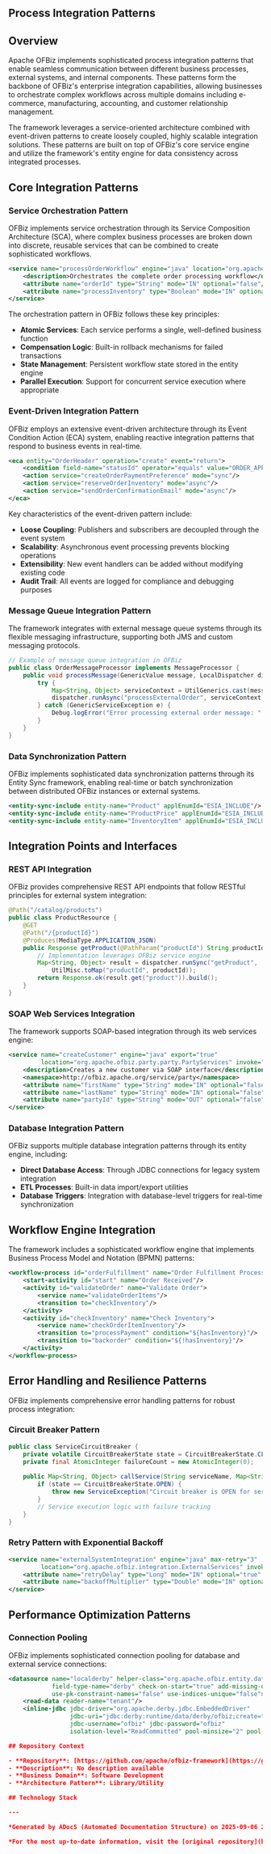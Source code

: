 ## Process Integration Patterns

## Overview

Apache OFBiz implements sophisticated process integration patterns that enable seamless communication between different business processes, external systems, and internal components. These patterns form the backbone of OFBiz's enterprise integration capabilities, allowing businesses to orchestrate complex workflows across multiple domains including e-commerce, manufacturing, accounting, and customer relationship management.

The framework leverages a service-oriented architecture combined with event-driven patterns to create loosely coupled, highly scalable integration solutions. These patterns are built on top of OFBiz's core service engine and utilize the framework's entity engine for data consistency across integrated processes.

## Core Integration Patterns

### Service Orchestration Pattern

OFBiz implements service orchestration through its Service Composition Architecture (SCA), where complex business processes are broken down into discrete, reusable services that can be combined to create sophisticated workflows.

```xml
<service name="processOrderWorkflow" engine="java" location="org.apache.ofbiz.order.order.OrderServices" invoke="processOrder">
    <description>Orchestrates the complete order processing workflow</description>
    <attribute name="orderId" type="String" mode="IN" optional="false"/>
    <attribute name="processInventory" type="Boolean" mode="IN" optional="true" default-value="true"/>
</service>
```

The orchestration pattern in OFBiz follows these key principles:

- **Atomic Services**: Each service performs a single, well-defined business function
- **Compensation Logic**: Built-in rollback mechanisms for failed transactions
- **State Management**: Persistent workflow state stored in the entity engine
- **Parallel Execution**: Support for concurrent service execution where appropriate

### Event-Driven Integration Pattern

OFBiz employs an extensive event-driven architecture through its Event Condition Action (ECA) system, enabling reactive integration patterns that respond to business events in real-time.

```xml
<eca entity="OrderHeader" operation="create" event="return">
    <condition field-name="statusId" operator="equals" value="ORDER_APPROVED"/>
    <action service="createOrderPaymentPreference" mode="sync"/>
    <action service="reserveOrderInventory" mode="async"/>
    <action service="sendOrderConfirmationEmail" mode="async"/>
</eca>
```

Key characteristics of the event-driven pattern include:

- **Loose Coupling**: Publishers and subscribers are decoupled through the event system
- **Scalability**: Asynchronous event processing prevents blocking operations
- **Extensibility**: New event handlers can be added without modifying existing code
- **Audit Trail**: All events are logged for compliance and debugging purposes

### Message Queue Integration Pattern

The framework integrates with external message queue systems through its flexible messaging infrastructure, supporting both JMS and custom messaging protocols.

```java
// Example of message queue integration in OFBiz
public class OrderMessageProcessor implements MessageProcessor {
    public void processMessage(GenericValue message, LocalDispatcher dispatcher) {
        try {
            Map<String, Object> serviceContext = UtilGenerics.cast(message.get("messageContent"));
            dispatcher.runAsync("processExternalOrder", serviceContext);
        } catch (GenericServiceException e) {
            Debug.logError("Error processing external order message: " + e.getMessage(), module);
        }
    }
}
```

### Data Synchronization Pattern

OFBiz implements sophisticated data synchronization patterns through its Entity Sync framework, enabling real-time or batch synchronization between distributed OFBiz instances or external systems.

```xml
<entity-sync-include entity-name="Product" applEnumId="ESIA_INCLUDE"/>
<entity-sync-include entity-name="ProductPrice" applEnumId="ESIA_INCLUDE"/>
<entity-sync-include entity-name="InventoryItem" applEnumId="ESIA_INCLUDE"/>
```

## Integration Points and Interfaces

### REST API Integration

OFBiz provides comprehensive REST API endpoints that follow RESTful principles for external system integration:

```java
@Path("/catalog/products")
public class ProductResource {
    @GET
    @Path("/{productId}")
    @Produces(MediaType.APPLICATION_JSON)
    public Response getProduct(@PathParam("productId") String productId) {
        // Implementation leverages OFBiz service engine
        Map<String, Object> result = dispatcher.runSync("getProduct", 
            UtilMisc.toMap("productId", productId));
        return Response.ok(result.get("product")).build();
    }
}
```

### SOAP Web Services Integration

The framework supports SOAP-based integration through its web services engine:

```xml
<service name="createCustomer" engine="java" export="true" 
         location="org.apache.ofbiz.party.party.PartyServices" invoke="createPerson">
    <description>Creates a new customer via SOAP interface</description>
    <namespace>http://ofbiz.apache.org/service/party</namespace>
    <attribute name="firstName" type="String" mode="IN" optional="false"/>
    <attribute name="lastName" type="String" mode="IN" optional="false"/>
    <attribute name="partyId" type="String" mode="OUT" optional="false"/>
</service>
```

### Database Integration Pattern

OFBiz supports multiple database integration patterns through its entity engine, including:

- **Direct Database Access**: Through JDBC connections for legacy system integration
- **ETL Processes**: Built-in data import/export utilities
- **Database Triggers**: Integration with database-level triggers for real-time synchronization

## Workflow Engine Integration

The framework includes a sophisticated workflow engine that implements Business Process Model and Notation (BPMN) patterns:

```xml
<workflow-process id="orderFulfillment" name="Order Fulfillment Process">
    <start-activity id="start" name="Order Received"/>
    <activity id="validateOrder" name="Validate Order">
        <service name="validateOrderItems"/>
        <transition to="checkInventory"/>
    </activity>
    <activity id="checkInventory" name="Check Inventory">
        <service name="checkOrderItemInventory"/>
        <transition to="processPayment" condition="${hasInventory}"/>
        <transition to="backorder" condition="${!hasInventory}"/>
    </activity>
</workflow-process>
```

## Error Handling and Resilience Patterns

OFBiz implements comprehensive error handling patterns for robust process integration:

### Circuit Breaker Pattern

```java
public class ServiceCircuitBreaker {
    private volatile CircuitBreakerState state = CircuitBreakerState.CLOSED;
    private final AtomicInteger failureCount = new AtomicInteger(0);
    
    public Map<String, Object> callService(String serviceName, Map<String, Object> context) {
        if (state == CircuitBreakerState.OPEN) {
            throw new ServiceException("Circuit breaker is OPEN for service: " + serviceName);
        }
        // Service execution logic with failure tracking
    }
}
```

### Retry Pattern with Exponential Backoff

```xml
<service name="externalSystemIntegration" engine="java" max-retry="3" 
         location="org.apache.ofbiz.integration.ExternalServices" invoke="callExternalSystem">
    <attribute name="retryDelay" type="Long" mode="IN" optional="true" default-value="1000"/>
    <attribute name="backoffMultiplier" type="Double" mode="IN" optional="true" default-value="2.0"/>
</service>
```

## Performance Optimization Patterns

### Connection Pooling

OFBiz implements sophisticated connection pooling for database and external service connections:

```xml
<datasource name="localderby" helper-class="org.apache.ofbiz.entity.datasource.GenericHelperDAO"
            field-type-name="derby" check-on-start="true" add-missing-on-start="true"
            use-pk-constraint-names="false" use-indices-unique="false">
    <read-data reader-name="tenant"/>
    <inline-jdbc jdbc-driver="org.apache.derby.jdbc.EmbeddedDriver"
                 jdbc-uri="jdbc:derby:runtime/data/derby/ofbiz;create=true"
                 jdbc-username="ofbiz" jdbc-password="ofbiz"
                 isolation-level="ReadCommitted" pool-minsize="2" pool-max

## Repository Context

- **Repository**: [https://github.com/apache/ofbiz-framework](https://github.com/apache/ofbiz-framework)
- **Description**: No description available
- **Business Domain**: Software Development
- **Architecture Pattern**: Library/Utility

## Technology Stack

---

*Generated by ADocS (Automated Documentation Structure) on 2025-09-06 22:39:11*

*For the most up-to-date information, visit the [original repository](https://github.com/apache/ofbiz-framework)*